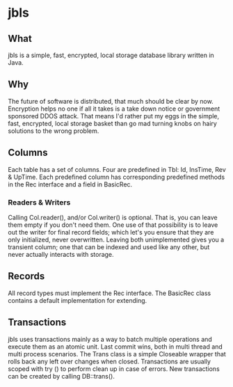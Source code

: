 # jbls

## What
jbls is a simple, fast, encrypted, local storage database library written in 
Java.

## Why
The future of software is distributed, that much should be clear by now. 
Encryption helps no one if all it takes is a take down notice or government 
sponsored DDOS attack. That means I'd rather put my eggs in the simple, fast,
encrypted, local storage basket than go mad turning knobs on hairy solutions to
the wrong problem.

## Columns
Each table has a set of columns. Four are predefined in Tbl: Id, InsTime, 
Rev & UpTime. Each predefined column has corresponding predefined methods in 
the Rec interface and a field in BasicRec.

### Readers & Writers
Calling Col.reader(), and/or Col.writer() is optional. That is, you can leave 
them empty if you don't need them. One use of that possibility is to leave
out the writer for final record fields; which let's you ensure that they are
only initialized, never overwritten. Leaving both unimplemented gives you a 
transient column; one that can be indexed and used like any other, but never 
actually interacts with storage.

## Records
All record types must implement the Rec interface. The BasicRec class contains 
a default implementation for extending.

## Transactions
jbls uses transactions mainly as a way to batch multiple operations and
execute them as an atomic unit. Last commit wins, both in multi thread and 
multi process scenarios. The Trans class is a simple Closeable wrapper that 
rolls back any left over changes when closed. Transactions are usually scoped 
with try () to perform  clean up in case of errors. New transactions can be 
created by calling DB::trans().